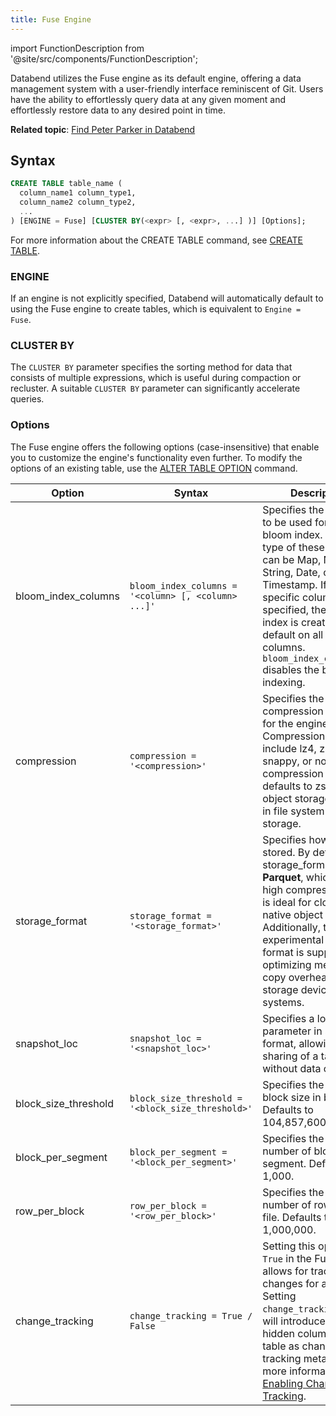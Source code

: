 ```yaml
---
title: Fuse Engine
---
```

import FunctionDescription from '@site/src/components/FunctionDescription';

<FunctionDescription description="Introduced or updated: v1.2.223"/>

Databend utilizes the Fuse engine as its default engine, offering a data management system with a user-friendly interface reminiscent of Git. Users have the ability to effortlessly query data at any given moment and effortlessly restore data to any desired point in time.

**Related topic**: [Find Peter Parker in Databend](https://www.databend.com/blog/time-travel)

## Syntax

```sql
CREATE TABLE table_name (
  column_name1 column_type1,
  column_name2 column_type2,
  ...
) [ENGINE = Fuse] [CLUSTER BY(<expr> [, <expr>, ...] )] [Options];
```

For more information about the CREATE TABLE command, see [CREATE TABLE](../../14-sql-commands/00-ddl/20-table/10-ddl-create-table.md).

### ENGINE

If an engine is not explicitly specified, Databend will automatically default to using the Fuse engine to create tables, which is equivalent to `Engine = Fuse`.

### CLUSTER BY

The `CLUSTER BY` parameter specifies the sorting method for data that consists of multiple expressions, which is useful during compaction or recluster. A suitable `CLUSTER BY` parameter can significantly accelerate queries.

### Options

The Fuse engine offers the following options (case-insensitive) that enable you to customize the engine's functionality even further. To modify the options of an existing table, use the [ALTER TABLE OPTION](../../14-sql-commands/00-ddl/20-table/90-alter-table-option.md) command.

| Option               	| Syntax                                              	| Description                                                                                                                                                                                                                                                                                           	|
|----------------------	|-----------------------------------------------------	|-------------------------------------------------------------------------------------------------------------------------------------------------------------------------------------------------------------------------------------------------------------------------------------------------------	|
| bloom_index_columns  	| `bloom_index_columns = '<column> [, <column> ...]'` 	| Specifies the columns to be used for the bloom index. The data type of these columns can be Map, Number, String, Date, or Timestamp. If no specific columns are specified, the bloom index is created by default on all supported columns. `bloom_index_columns=''` disables the bloom indexing.                                                            	|
| compression          	| `compression = '<compression>'`                     	| Specifies the compression method for the engine. Compression options include lz4, zstd, snappy, or none. The compression method defaults to zstd in object storage and lz4 in file system (fs) storage.                                                                                               	|
| storage_format       	| `storage_format = '<storage_format>'`               	| Specifies how data is stored. By default, the storage_format is set to **Parquet**, which offers high compression and is ideal for cloud-native object storage. Additionally, the experimental **Native** format is supported, optimizing memory copy overhead for storage devices like file systems. 	|
| snapshot_loc         	| `snapshot_loc = '<snapshot_loc>'`                   	| Specifies a location parameter in string format, allowing easy sharing of a table without data copy.                                                                                                                                                                                                  	|
| block_size_threshold 	| `block_size_threshold = '<block_size_threshold>'`   	| Specifies the maximum block size in bytes. Defaults to 104,857,600 bytes.                                                                                                                                                                                                                                                     	|
| block_per_segment    	| `block_per_segment = '<block_per_segment>'`         	| Specifies the maximum number of blocks in a segment. Defaults to 1,000.                                                                                                                                                                                                                               	|
| row_per_block        	| `row_per_block = '<row_per_block>'`                 	| Specifies the maximum number of rows in a file. Defaults to 1,000,000.                                                                                                                                                                                                                                   	|
| change_tracking       | `change_tracking = True / False`                      | Setting this option to `True` in the Fuse engine allows for tracking changes for a table.<br/>Setting `change_tracking` to `True` will introduce additional hidden columns to the table as change tracking metadata. For more information, see [Enabling Change Tracking](../../14-sql-commands/00-ddl/stream/index.md#enabling-change-tracking).|